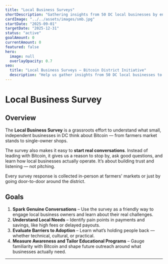 ```yaml
---
title: "Local Business Surveys"
shortDescription: "Gathering insights from 50 DC local businesses by end of 2025 to understand payment challenges and guide Bitcoin education programs."
cardImage: "../../assets/images/smb.jpg"
startDate: "2025-09-01"
targetDate: "2025-12-31"
status: "active"
goalAmount: 0
currentAmount: 0
featured: false
hero:
  image: null
  overlayOpacity: 0.7
seo:
  title: "Local Business Surveys – Bitcoin District Initiative"
  description: "Help us gather insights from 50 DC local businesses to understand payment challenges and guide Bitcoin education. Participate in our grassroots research effort."
---
```


# Local Business Survey

## Overview  

The **Local Business Survey** is a grassroots effort to understand what small, independent businesses in DC think about Bitcoin — from farmers market stands to single-owner shops.

The survey also makes it easy to **start real conversations**. Instead of leading with Bitcoin, it gives us a reason to stop by, ask good questions, and learn how local businesses actually operate. It’s about building trust and listening — not pitching.  

Every survey response is collected in-person at farmers' markets or just by going door-to-door around the district.

## Goals  

1. **Spark Genuine Conversations** – Use the survey as a friendly way to engage local business owners and learn about their real challenges.  
2. **Understand Local Needs** – Identify pain points in payments and savings, like high fees or delayed payouts.  
3. **Evaluate Barriers to Adoption** – Learn what’s holding people back — whether technical, cultural, or practical.  
4. **Measure Awareness and Tailor Educational Programs** – Gauge familiarity with Bitcoin and shape future outreach around what businesses actually need.  

---
